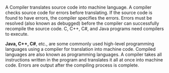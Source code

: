 A Compiler translates source code into machine language. A compiler checks source code for errors before translating. If the source code is found to have errors, the compiler specifies the errors. Errors must be resolved (also known as debugged) before the compiler can successfully recompile the source code. C, C++, C#, and Java programs need compilers to execute.

**Java, C++, C#**, etc., are some commonly used high-level programming languages using a compiler for translation into machine code. Compiled languages are also known as programming languages. A compiler takes all instructions written in the program and translates it all at once into machine code. Errors are output after the compiling process is complete.